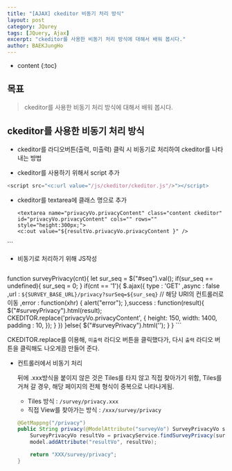 ```yaml
---
title: "[AJAX] ckeditor 비동기 처리 방식"
layout: post
category: JQurey
tags: [JQuery, Ajax]
excerpt: "ckeditor를 사용한 비동기 처리 방식에 대해서 배워 봅시다."
author: BAEKJungHo
---
```


* content
{:toc}

## 목표

  > ckeditor를 사용한 비동기 처리 방식에 대해서 배워 봅시다.

## ckeditor를 사용한 비동기 처리 방식

  - ckeditor를 라디오버튼(출력, 미출력) 클릭 시 비동기로 처리하여 ckeditor를 나타내는 방법

  - ckeditor를 사용하기 위해서 script 추가

  ```javascript
  <script src="<c:url value="/js/ckeditor/ckeditor.js"/>"></script>
  ```

  - ckeditor를 textarea에 클래스 명으로 추가

	```
	<textarea name="privacyVo.privacyContent" class="content ckeditor" id="privacyVo.privacyContent" cols="" rows="" style="height:300px;">
    <c:out value="${resultVo.privacyVo.privacyContent }" />
  </textarea>
	```

  - 비동기로 처리하기 위해 JS작성

	```javascript
function surveyPrivacy(cnt){
	let sur_seq = $("#seq").val();
	if(sur_seq == undefined){
		sur_seq = 0;
	}
	if(cnt == '1'){
		$.ajax({
			type : 'GET'
			,async : false
			,url : `${SURVEY_BASE_URL}/privacy?surSeq=${sur_seq}` // 해당 URI의 컨트롤러로 이동
			,error  : function(xhr) {
				alert("error");
			},success : function(result){
				$("#surveyPrivacy").html(result);
                CKEDITOR.replace('privacyVo.privacyContent', {
                    height: 150,
                    width: 1400,
                    padding : 10,
                });
			}
		})
	}else{
		$("#surveyPrivacy").html('');
	}
}
	```

  CKEDITOR.replace를 이용해, `미출력` 라디오 버튼을 클릭했다가, 다시 `출력` 라디오 버튼을 클릭해도 나오게끔 만들어 준다.

  - 컨트롤러에서 비동기 처리

	뒤에 .xxx방식을 붙이지 않은 것은 Tiles를 타지 않고 직접 찾아가기 위함, Tiles를 거쳐 갈 경우, 해당 페이지의 전체 형식이 중복으로 나타나게됨.

	 - Tiles 방식 : `/survey/privacy.xxx`
	 - 직접 View를 찾아가는 방식 : `/xxx/survey/privacy`


	```java
	@GetMappng("/privacy")
	public String privacy(@ModelAttribute("surveyVo") SurveyPrivacyVo surveyVo, Model model) {
		SurveyPrivacyVo resultVo = privacyService.findSurveyPrivacy(surveyVo);
		model.addAttribute("resultVo", resultVo);

		return "XXX/survey/privacy";
	}
	```
